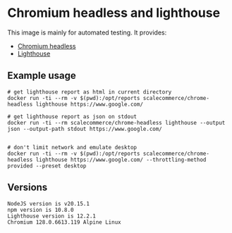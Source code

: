 # Chromium headless and lighthouse

This image is mainly for automated testing. It provides:

* [Chromium headless](https://chromium.googlesource.com/chromium/src/+/lkgr/headless/README.md)
* [Lighthouse](https://developers.google.com/web/tools/lighthouse/)

## Example usage

```
# get lighthouse report as html in current directory
docker run -ti --rm -v $(pwd):/opt/reports scalecommerce/chrome-headless lighthouse https://www.google.com/

# get lighthouse report as json on stdout
docker run -ti --rm scalecommerce/chrome-headless lighthouse --output json --output-path stdout https://www.google.com/


# don't limit network and emulate desktop
docker run -ti --rm -v $(pwd):/opt/reports scalecommerce/chrome-headless lighthouse https://www.google.com/ --throttling-method provided --preset desktop

```

## Versions
```
NodeJS version is v20.15.1
npm version is 10.8.0
Lighthouse version is 12.2.1
Chromium 128.0.6613.119 Alpine Linux
```
